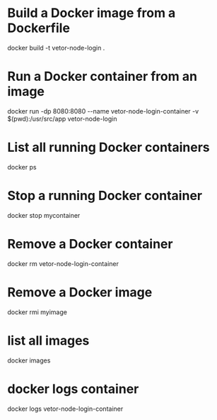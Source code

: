 # Build a Docker image from a Dockerfile

docker build -t vetor-node-login .

# Run a Docker container from an image

docker run -dp 8080:8080 --name vetor-node-login-container -v $(pwd):/usr/src/app vetor-node-login

# List all running Docker containers

docker ps

# Stop a running Docker container

docker stop mycontainer

# Remove a Docker container

docker rm vetor-node-login-container

# Remove a Docker image

docker rmi myimage

# list all images

docker images

# docker logs container

docker logs vetor-node-login-container
